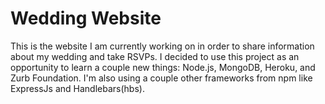 Wedding Website
===============

This is the website I am currently working on in order to share information about my 
wedding and take RSVPs. I decided to use this project as an opportunity to learn a couple 
new things: Node.js, MongoDB, Heroku, and Zurb Foundation. I'm also using a couple other 
frameworks from npm like ExpressJs and Handlebars(hbs).
